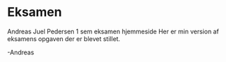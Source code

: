 # Eksamen
Andreas Juel Pedersen 1 sem eksamen hjemmeside
Her er min version af eksamens opgaven der er blevet stillet.

-Andreas

